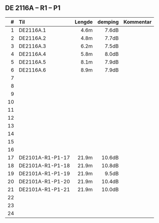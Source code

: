 ## DE 2116A – R1 – P1

|#   |       Til      |Lengde|demping|Kommentar|
|---:|:---------------|-----:|------:|:--------|
|   1|DE2116A.1       |  4.6m|  7.6dB|         |
|   2|DE2116A.2       |  4.8m|  7.7dB|         |
|   3|DE2116A.3       |  6.2m|  7.5dB|         |
|   4|DE2116A.4       |  5.8m|  8.0dB|         |
|   5|DE2116A.5       |  8.1m|  7.9dB|         |
|   6|DE2116A.6       |  8.9m|  7.9dB|         |
|   7|                |      |       |         |       
|   8|                |      |       |         |
|   9|                |      |       |         |
|  10|                |      |       |         |
|  11|                |      |       |         |
|  12|                |      |       |         |
|  13|                |      |       |         |
|  14|                |      |       |         |
|  15|                |      |       |         |
|  16|                |      |       |         |
|  17|DE2101A-R1-P1-17| 21.9m| 10.6dB|         |
|  18|DE2101A-R1-P1-18| 21.9m| 10.8dB|         |
|  19|DE2101A-R1-P1-19| 21.9m|  9.5dB|         |
|  20|DE2101A-R1-P1-20| 21.9m| 10.4dB|         |
|  21|DE2101A-R1-P1-21| 21.9m| 10.0dB|         |
|  22|                |      |       |         |
|  23|                |      |       |         |
|  24|                |      |       |         |
